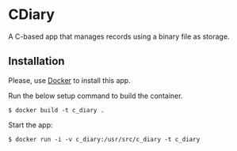 # CDiary

A C-based app that manages records using a binary file as storage.

## Installation

Please, use [Docker](https://docs.docker.com/) to install this app.

Run the below setup command to build the container.
```
$ docker build -t c_diary .
```

Start the app:
```
$ docker run -i -v c_diary:/usr/src/c_diary -t c_diary
```
